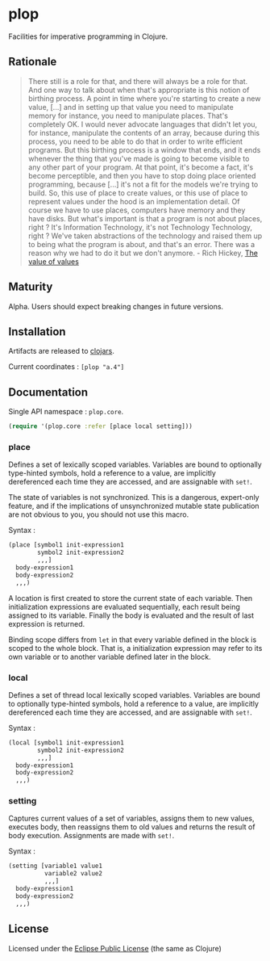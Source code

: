 # plop
Facilities for imperative programming in Clojure.

## Rationale
> There still is a role for that, and there will always be a role for that. And one way to talk about when that's appropriate is this notion of birthing process. A point in time where you're starting to create a new value, \[...\] and in setting up that value you need to manipulate memory for instance, you need to manipulate places. That's completely OK. I would never advocate languages that didn't let you, for instance, manipulate the contents of an array, because during this process, you need to be able to do that in order to write efficient programs. But this birthing process is a window that ends, and it ends whenever the thing that you've made is going to become visible to any other part of your program. At that point, it's become a fact, it's become perceptible, and then you have to stop doing place oriented programming, because \[...\] it's not a fit for the models we're trying to build. So, this use of place to create values, or this use of place to represent values under the hood is an implementation detail. Of course we have to use places, computers have memory and they have disks. But what's important is that a program is not about places, right ? It's Information Technology, it's not Technology Technology, right ? We've taken abstractions of the technology and raised them up to being what the program is about, and that's an error. There was a reason why we had to do it but we don't anymore. - Rich Hickey, [The value of values](https://www.infoq.com/presentations/Value-Values)

## Maturity
Alpha. Users should expect breaking changes in future versions.

## Installation
Artifacts are released to [clojars](https://clojars.org/plop).

Current coordinates : `[plop "a.4"]`

## Documentation
Single API namespace : `plop.core`.
```clj
(require '(plop.core :refer [place local setting]))
```

### place
Defines a set of lexically scoped variables. Variables are bound to optionally type-hinted symbols, hold a reference to a value, are implicitly dereferenced each time they are accessed, and are assignable with `set!`.

The state of variables is not synchronized. This is a dangerous, expert-only feature, and if the implications of unsynchronized mutable state publication are not obvious to you, you should not use this macro.

Syntax :
```clj
(place [symbol1 init-expression1
        symbol2 init-expression2
        ,,,]
  body-expression1
  body-expression2
  ,,,)
```

A location is first created to store the current state of each variable. Then initialization expressions are evaluated sequentially, each result being assigned to its variable. Finally the body is evaluated and the result of last expression is returned.

Binding scope differs from `let` in that every variable defined in the block is scoped to the whole block. That is, a initialization expression may refer to its own variable or to another variable defined later in the block.

### local
Defines a set of thread local lexically scoped variables. Variables are bound to optionally type-hinted symbols, hold a reference to a value, are implicitly dereferenced each time they are accessed, and are assignable with `set!`.

Syntax :
```clj
(local [symbol1 init-expression1
        symbol2 init-expression2
        ,,,]
  body-expression1
  body-expression2
  ,,,)
```

### setting
Captures current values of a set of variables, assigns them to new values, executes body, then reassigns them to old values and returns the result of body execution. Assignments are made with `set!`.

Syntax :
```clj
(setting [variable1 value1
          variable2 value2
          ,,,]
  body-expression1
  body-expression2
  ,,,)
```

## License
Licensed under the [Eclipse Public License](http://www.eclipse.org/legal/epl-v10.html) (the same as Clojure)
